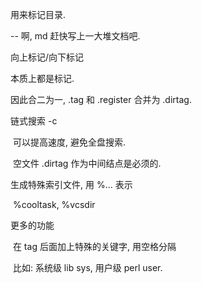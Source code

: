 用来标记目录.

-- 啊, md 赶快写上一大堆文档吧.



向上标记/向下标记

本质上都是标记.

因此合二为一, .tag 和 .register 合并为 .dirtag.



链式搜索 -c 

​	可以提高速度, 避免全盘搜索.

​	空文件 .dirtag 作为中间结点是必须的.



生成特殊索引文件, 用 %... 表示

​	%cooltask, %vcsdir



更多的功能

​	在 tag 后面加上特殊的关键字, 用空格分隔

​	比如: 系统级 lib sys, 用户级 perl user.

